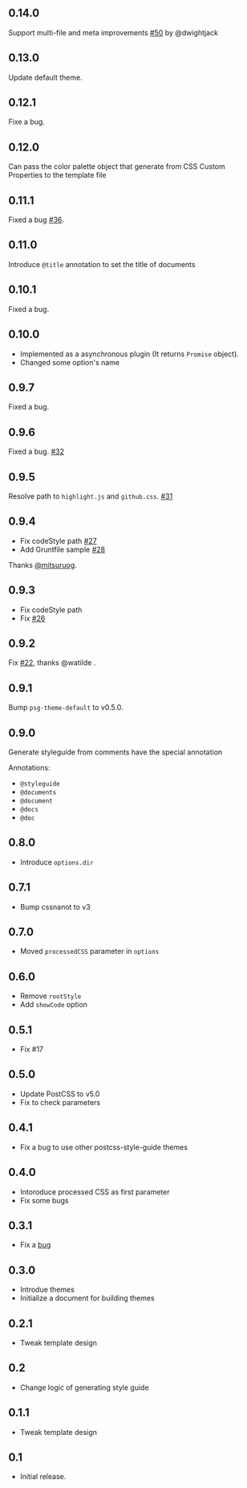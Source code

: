 ## 0.14.0

Support multi-file and meta improvements [#50](https://github.com/morishitter/postcss-style-guide/pull/50) by @dwightjack

## 0.13.0

Update default theme.

## 0.12.1

Fixe a bug.

## 0.12.0

Can pass the color palette object that generate from CSS Custom Properties to the template file

## 0.11.1

Fixed a bug [#36](https://github.com/morishitter/postcss-style-guide/issues/36).

## 0.11.0

Introduce `@title` annotation to set the title of documents

## 0.10.1

Fixed a bug.

## 0.10.0

- Implemented as a asynchronous plugin (It returns `Promise` object).
- Changed some option's name


## 0.9.7

Fixed a bug.

## 0.9.6

Fixed a bug. [#32](https://github.com/morishitter/postcss-style-guide/pull/32)

## 0.9.5

Resolve path to `highlight.js` and `github.css`. [#31](https://github.com/morishitter/postcss-style-guide/pull/31)

## 0.9.4

- Fix codeStyle path [#27](https://github.com/morishitter/postcss-style-guide/pull/27)
- Add Gruntfile sample [#28](https://github.com/morishitter/postcss-style-guide/pull/28)

Thanks [@mitsuruog](https://github.com/mitsuruog).

## 0.9.3

- Fix codeStyle path
- Fix [#26](https://github.com/morishitter/postcss-style-guide/pull/26)

## 0.9.2

Fix [#22](https://github.com/morishitter/postcss-style-guide/issues/22), thanks @watilde .

## 0.9.1

Bump `psg-theme-default` to v0.5.0.

## 0.9.0

Generate styleguide from comments have the special annotation

Annotations:

- `@styleguide`
- `@documents`
- `@document`
- `@docs`
- `@doc`

## 0.8.0

- Introduce `options.dir`

## 0.7.1

- Bump cssnanot to v3

## 0.7.0

- Moved `processedCSS` parameter in `options`

## 0.6.0

- Remove `rootStyle`
- Add `showCode` option

## 0.5.1

- Fix #17

## 0.5.0

- Update PostCSS to v5.0
- Fix to check parameters

## 0.4.1

- Fix a bug to use other postcss-style-guide themes

## 0.4.0

- Intoroduce processed CSS as first parameter
- Fix some bugs

## 0.3.1

* Fix a [bug](https://github.com/morishitter/postcss-style-guide/issues/9)

## 0.3.0

* Introdue themes
* Initialize a document for building themes

## 0.2.1

* Tweak template design

## 0.2

* Change logic of generating style guide

## 0.1.1

* Tweak template design

## 0.1

* Initial release.
